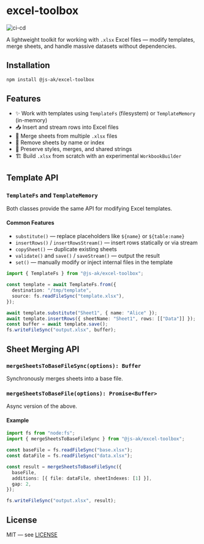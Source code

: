 # excel-toolbox

![ci-cd](https://github.com/JS-AK/excel-toolbox/actions/workflows/ci-cd-master.yml/badge.svg)

A lightweight toolkit for working with `.xlsx` Excel files — modify templates, merge sheets, and handle massive datasets without dependencies.

## Installation

```bash
npm install @js-ak/excel-toolbox
```

## Features

- ✨ Work with templates using `TemplateFs` (filesystem) or `TemplateMemory` (in-memory)
- 📥 Insert and stream rows into Excel files
- 🧩 Merge sheets from multiple `.xlsx` files
- 🧼 Remove sheets by name or index
- 💎 Preserve styles, merges, and shared strings
- 🏗️ Build `.xlsx` from scratch with an experimental `WorkbookBuilder`

## Template API

### `TemplateFs` and `TemplateMemory`

Both classes provide the same API for modifying Excel templates.

#### Common Features

- `substitute()` — replace placeholders like `${name}` or `${table:name}`
- `insertRows()` / `insertRowsStream()` — insert rows statically or via stream
- `copySheet()` — duplicate existing sheets
- `validate()` and `save()` / `saveStream()` — output the result
- `set()` — manually modify or inject internal files in the template

```ts
import { TemplateFs } from "@js-ak/excel-toolbox";

const template = await TemplateFs.from({
  destination: "/tmp/template",
  source: fs.readFileSync("template.xlsx"),
});

await template.substitute("Sheet1", { name: "Alice" });
await template.insertRows({ sheetName: "Sheet1", rows: [["Data"]] });
const buffer = await template.save();
fs.writeFileSync("output.xlsx", buffer);
```

## Sheet Merging API

### `mergeSheetsToBaseFileSync(options): Buffer`

Synchronously merges sheets into a base file.

### `mergeSheetsToBaseFile(options): Promise<Buffer>`

Async version of the above.

#### Example

```ts
import fs from "node:fs";
import { mergeSheetsToBaseFileSync } from "@js-ak/excel-toolbox";

const baseFile = fs.readFileSync("base.xlsx");
const dataFile = fs.readFileSync("data.xlsx");

const result = mergeSheetsToBaseFileSync({
  baseFile,
  additions: [{ file: dataFile, sheetIndexes: [1] }],
  gap: 2,
});

fs.writeFileSync("output.xlsx", result);
```

## License

MIT — see [LICENSE](./LICENSE)

